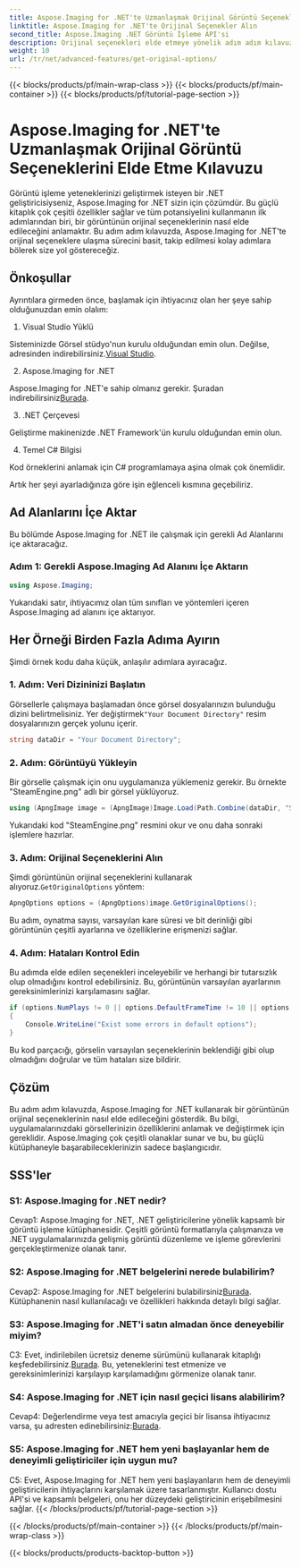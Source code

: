 ```yaml
---
title: Aspose.Imaging for .NET'te Uzmanlaşmak Orijinal Görüntü Seçeneklerini Elde Etme Kılavuzu
linktitle: Aspose.Imaging for .NET'te Orijinal Seçenekler Alın
second_title: Aspose.Imaging .NET Görüntü İşleme API'si
description: Orijinal seçenekleri elde etmeye yönelik adım adım kılavuzumuzla Aspose.Imaging for .NET'in tüm potansiyelini ortaya çıkarın. .NET uygulamalarınızdaki görüntülerle nasıl kolaylıkla çalışacağınızı öğrenin.
weight: 10
url: /tr/net/advanced-features/get-original-options/
---
```


{{< blocks/products/pf/main-wrap-class >}}
{{< blocks/products/pf/main-container >}}
{{< blocks/products/pf/tutorial-page-section >}}

# Aspose.Imaging for .NET'te Uzmanlaşmak Orijinal Görüntü Seçeneklerini Elde Etme Kılavuzu

Görüntü işleme yeteneklerinizi geliştirmek isteyen bir .NET geliştiricisiyseniz, Aspose.Imaging for .NET sizin için çözümdür. Bu güçlü kitaplık çok çeşitli özellikler sağlar ve tüm potansiyelini kullanmanın ilk adımlarından biri, bir görüntünün orijinal seçeneklerinin nasıl elde edileceğini anlamaktır. Bu adım adım kılavuzda, Aspose.Imaging for .NET'te orijinal seçeneklere ulaşma sürecini basit, takip edilmesi kolay adımlara bölerek size yol göstereceğiz.

## Önkoşullar

Ayrıntılara girmeden önce, başlamak için ihtiyacınız olan her şeye sahip olduğunuzdan emin olalım:

1. Visual Studio Yüklü

 Sisteminizde Görsel stüdyo'nun kurulu olduğundan emin olun. Değilse, adresinden indirebilirsiniz.[Visual Studio](https://visualstudio.microsoft.com/).

2. Aspose.Imaging for .NET

 Aspose.Imaging for .NET'e sahip olmanız gerekir. Şuradan indirebilirsiniz[Burada](https://releases.aspose.com/imaging/net/).

3. .NET Çerçevesi

Geliştirme makinenizde .NET Framework'ün kurulu olduğundan emin olun.

4. Temel C# Bilgisi

Kod örneklerini anlamak için C# programlamaya aşina olmak çok önemlidir.

Artık her şeyi ayarladığınıza göre işin eğlenceli kısmına geçebiliriz.

## Ad Alanlarını İçe Aktar

Bu bölümde Aspose.Imaging for .NET ile çalışmak için gerekli Ad Alanlarını içe aktaracağız.

### Adım 1: Gerekli Aspose.Imaging Ad Alanını İçe Aktarın

```csharp
using Aspose.Imaging;
```

Yukarıdaki satır, ihtiyacımız olan tüm sınıfları ve yöntemleri içeren Aspose.Imaging ad alanını içe aktarıyor.

## Her Örneği Birden Fazla Adıma Ayırın

Şimdi örnek kodu daha küçük, anlaşılır adımlara ayıracağız.

### 1. Adım: Veri Dizininizi Başlatın

 Görsellerle çalışmaya başlamadan önce görsel dosyalarınızın bulunduğu dizini belirtmelisiniz. Yer değiştirmek`"Your Document Directory"` resim dosyalarınızın gerçek yolunu içerir.

```csharp
string dataDir = "Your Document Directory";
```

### 2. Adım: Görüntüyü Yükleyin

Bir görselle çalışmak için onu uygulamanıza yüklemeniz gerekir. Bu örnekte "SteamEngine.png" adlı bir görsel yüklüyoruz.

```csharp
using (ApngImage image = (ApngImage)Image.Load(Path.Combine(dataDir, "SteamEngine.png")))
```

Yukarıdaki kod "SteamEngine.png" resmini okur ve onu daha sonraki işlemlere hazırlar.

### 3. Adım: Orijinal Seçeneklerini Alın

 Şimdi görüntünün orijinal seçeneklerini kullanarak alıyoruz.`GetOriginalOptions` yöntem:

```csharp
ApngOptions options = (ApngOptions)image.GetOriginalOptions();
```

Bu adım, oynatma sayısı, varsayılan kare süresi ve bit derinliği gibi görüntünün çeşitli ayarlarına ve özelliklerine erişmenizi sağlar.

### 4. Adım: Hataları Kontrol Edin

Bu adımda elde edilen seçenekleri inceleyebilir ve herhangi bir tutarsızlık olup olmadığını kontrol edebilirsiniz. Bu, görüntünün varsayılan ayarlarının gereksinimlerinizi karşılamasını sağlar.

```csharp
if (options.NumPlays != 0 || options.DefaultFrameTime != 10 || options.BitDepth != 8)
{
    Console.WriteLine("Exist some errors in default options");
}
```

Bu kod parçacığı, görselin varsayılan seçeneklerinin beklendiği gibi olup olmadığını doğrular ve tüm hataları size bildirir.

## Çözüm

Bu adım adım kılavuzda, Aspose.Imaging for .NET kullanarak bir görüntünün orijinal seçeneklerinin nasıl elde edileceğini gösterdik. Bu bilgi, uygulamalarınızdaki görsellerinizin özelliklerini anlamak ve değiştirmek için gereklidir. Aspose.Imaging çok çeşitli olanaklar sunar ve bu, bu güçlü kütüphaneyle başarabileceklerinizin sadece başlangıcıdır.

## SSS'ler

### S1: Aspose.Imaging for .NET nedir?

Cevap1: Aspose.Imaging for .NET, .NET geliştiricilerine yönelik kapsamlı bir görüntü işleme kütüphanesidir. Çeşitli görüntü formatlarıyla çalışmanıza ve .NET uygulamalarınızda gelişmiş görüntü düzenleme ve işleme görevlerini gerçekleştirmenize olanak tanır.

### S2: Aspose.Imaging for .NET belgelerini nerede bulabilirim?

 Cevap2: Aspose.Imaging for .NET belgelerini bulabilirsiniz[Burada](https://reference.aspose.com/imaging/net/). Kütüphanenin nasıl kullanılacağı ve özellikleri hakkında detaylı bilgi sağlar.

### S3: Aspose.Imaging for .NET'i satın almadan önce deneyebilir miyim?

 C3: Evet, indirilebilen ücretsiz deneme sürümünü kullanarak kitaplığı keşfedebilirsiniz.[Burada](https://releases.aspose.com/). Bu, yeteneklerini test etmenize ve gereksinimlerinizi karşılayıp karşılamadığını görmenize olanak tanır.

### S4: Aspose.Imaging for .NET için nasıl geçici lisans alabilirim?

 Cevap4: Değerlendirme veya test amacıyla geçici bir lisansa ihtiyacınız varsa, şu adresten edinebilirsiniz:[Burada](https://purchase.aspose.com/temporary-license/).

### S5: Aspose.Imaging for .NET hem yeni başlayanlar hem de deneyimli geliştiriciler için uygun mu?

C5: Evet, Aspose.Imaging for .NET hem yeni başlayanların hem de deneyimli geliştiricilerin ihtiyaçlarını karşılamak üzere tasarlanmıştır. Kullanıcı dostu API'si ve kapsamlı belgeleri, onu her düzeydeki geliştiricinin erişebilmesini sağlar.
{{< /blocks/products/pf/tutorial-page-section >}}

{{< /blocks/products/pf/main-container >}}
{{< /blocks/products/pf/main-wrap-class >}}

{{< blocks/products/products-backtop-button >}}
